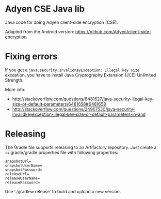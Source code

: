 Adyen CSE Java lib
==================

Java code for doing Adyen client-side encryption (CSE).

Adapted from the Android version: https://github.com/Adyen/client-side-encryption


# Fixing errors

If you get a `java.security.InvalidKeyException: Illegal key size` exception, you have to install
Java Cryptography Extension (JCE) Unlimited Strength.

More info:
* http://stackoverflow.com/questions/6481627/java-security-illegal-key-size-or-default-parameters/6481658#6481658
* http://stackoverflow.com/questions/24907530/java-security-invalidkeyexception-illegal-key-size-or-default-parameters-in-and


# Releasing

The Gradle file supports releasing to an Artifactory repository.
Just create a ~/.gradle/gradle.properties file with following properties:
```
snapshotUrl=
snapshotUserName=
snapshotPassword=
releaseUrl=
releaseUserName=
releasePassword=
```

Use './gradlew release' to build and upload a new version.
